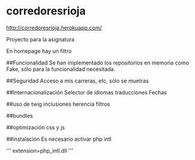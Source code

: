 corredoresrioja
====================

http://corredoresrioja.herokuapp.com/

Proyecto para la asignatura

En homepage hay un filtro

##Funcionalidad
Se han implementado los repositorios en memoria como Fake, sólo para la funcionalidad necesitada.

##Seguridad
Acceso a mis carreras, etc, sólo se muetras

##Internacionalización
Selector de idiomas
traducciones
Fechas

##uso de twig
inclusiones
herencia
filtros

##bundles

##optimización
css y js 

##instalación
Es necesario activar php intl

'''
extension=php_intl.dll
'''